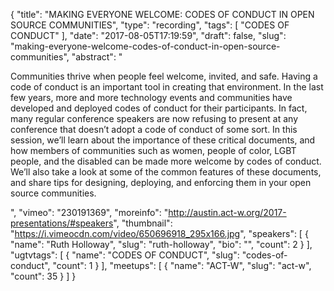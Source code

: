 {
  "title": "MAKING EVERYONE WELCOME: CODES OF CONDUCT IN OPEN SOURCE COMMUNITIES",
  "type": "recording",
  "tags": [
    "CODES OF CONDUCT"
  ],
  "date": "2017-08-05T17:19:59",
  "draft": false,
  "slug": "making-everyone-welcome-codes-of-conduct-in-open-source-communities",
  "abstract": "<p>Communities thrive when people feel welcome, invited, and safe. Having a code of conduct is an important tool in creating that environment. In the last few years, more and more technology events and communities have developed and deployed codes of conduct for their participants. In fact, many regular conference speakers are now refusing to present at any conference that doesn’t adopt a code of conduct of some sort. In this session, we’ll learn about the importance of these critical documents, and how members of communities such as women, people of color, LGBT people, and the disabled can be made more welcome by codes of conduct. We’ll also take a look at some of the common features of these documents, and share tips for designing, deploying, and enforcing them in your open source communities.</p>",
  "vimeo": "230191369",
  "moreinfo": "http://austin.act-w.org/2017-presentations/#speakers",
  "thumbnail": "https://i.vimeocdn.com/video/650696918_295x166.jpg",
  "speakers": [
    {
      "name": "Ruth Holloway",
      "slug": "ruth-holloway",
      "bio": "",
      "count": 2
    }
  ],
  "ugtvtags": [
    {
      "name": "CODES OF CONDUCT",
      "slug": "codes-of-conduct",
      "count": 1
    }
  ],
  "meetups": [
    {
      "name": "ACT-W",
      "slug": "act-w",
      "count": 35
    }
  ]
}